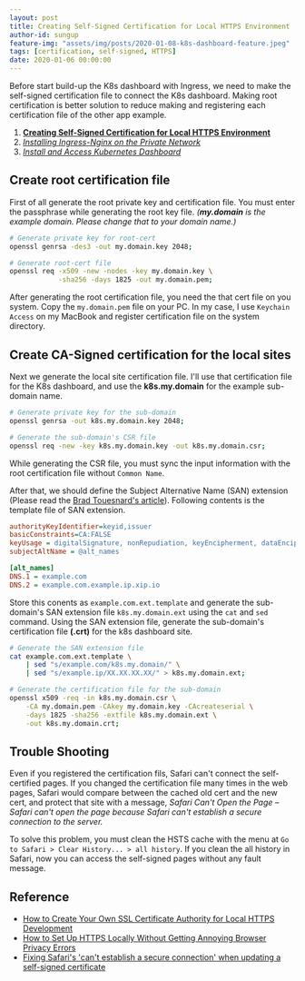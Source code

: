 ```yaml
---
layout: post
title: Creating Self-Signed Certification for Local HTTPS Environment
author-id: sungup
feature-img: "assets/img/posts/2020-01-08-k8s-dashboard-feature.jpeg"
tags: [certification, self-signed, HTTPS]
date: 2020-01-06 00:00:00
---
```


Before start build-up the K8s dashboard  with Ingress, we need to make the
self-signed certification file to connect the K8s dashboard. Making root
certification is better solution to reduce making and registering each
certification file of the other app example.

1. **[Creating Self-Signed Certification for Local HTTPS Environment]**
2. *[Installing Ingress-Nginx on the Private Network]*
3. *[Install and Access Kubernetes Dashboard]*

## Create root certification file

First of all generate the root private key and certification file. You must
enter the passphrase while generating the root key file. *(**my.domain** is the
example domain. Please change that to your domain name.)*

```bash
# Generate private key for root-cert
openssl genrsa -des3 -out my.domain.key 2048;

# Generate root-cert file
openssl req -x509 -new -nodes -key my.domain.key \
            -sha256 -days 1825 -out my.domain.pem;
```

After generating the root certification file, you need the that cert file on
you system. Copy the `my.domain.pem` file on your PC. In my case, I use
`Keychain Access` on my MacBook and register certification file on the system
directory.

## Create CA-Signed certification for the local sites

Next we generate the local site certification file. I'll use that certification
file for the K8s dashboard, and use the **k8s.my.domain** for the example
sub-domain name.

```bash
# Generate private key for the sub-domain
openssl genrsa -out k8s.my.domain.key 2048;

# Generate the sub-domain's CSR file
openssl req -new -key k8s.my.domain.key -out k8s.my.domain.csr;
```

While generating the CSR file, you must sync the input information with the
root certification file without `Common Name`.

After that, we should define the Subject Alternative Name (SAN) extension
(Please read the [Brad Touesnard's article]). Following contents is the
template file of SAN extension.

```ini
authorityKeyIdentifier=keyid,issuer
basicConstraints=CA:FALSE
keyUsage = digitalSignature, nonRepudiation, keyEncipherment, dataEncipherment
subjectAltName = @alt_names

[alt_names]
DNS.1 = example.com
DNS.2 = example.com.example.ip.xip.io
```

Store this conents as `example.com.ext.template` and generate the sub-domain's
SAN extension file `k8s.my.domain.ext` using the `cat` and `sed` command. Using
the SAN extension file, generate the sub-domain's certification file **(.crt)**
for the k8s dashboard site.

```bash
# Generate the SAN extension file
cat example.com.ext.template \
    | sed "s/example.com/k8s.my.domain/" \
    | sed "s/example.ip/XX.XX.XX.XX/" > k8s.my.domain.ext;

# Generate the certification file for the sub-domain
openssl x509 -req -in k8s.my.domain.csr \
    -CA my.domain.pem -CAkey my.domain.key -CAcreateserial \
    -days 1825 -sha256 -extfile k8s.my.domain.ext \
    -out k8s.my.domain.crt;
```

## Trouble Shooting

Even if you registered the certification fils, Safari can't connect the self-
certified pages. If you changed the certification file many times in the web
pages, Safari would compare between the cached old cert and the new cert,
and protect that site with a message, *Safari Can't Open the Page – Safari
can't open the page because Safari can't establish a secure connection to the
server.*

To solve this problem, you must clean the HSTS cache with the menu at
`Go to Safari > Clear History... > all history`. If you clean the all history
in Safari, now you can access the self-signed pages without any fault message.

## Reference

- [How to Create Your Own SSL Certificate Authority for Local HTTPS Development]
- [How to Set Up HTTPS Locally Without Getting Annoying Browser Privacy Errors]
- [Fixing Safari's 'can't establish a secure connection' when updating a self-signed certificate]

[How to Create Your Own SSL Certificate Authority for Local HTTPS Development]: https://deliciousbrains.com/ssl-certificate-authority-for-local-https-development/
[How to Set Up HTTPS Locally Without Getting Annoying Browser Privacy Errors]: https://deliciousbrains.com/https-locally-without-browser-privacy-errors/
[Fixing Safari's 'can't establish a secure connection' when updating a self-signed certificate]: https://www.jeffgeerling.com/blog/2018/fixing-safaris-cant-establish-secure-connection-when-updating-self-signed-certificate
[Brad Touesnard's article]: https://deliciousbrains.com/https-locally-without-browser-privacy-errors/#creating-self-signed-certificate

[Creating Self-Signed Certification for Local HTTPS Environment]: /2020/01/06/Creating-Self-Signed-Certification-for-Local-HTTPS-Environment.html
[Installing Ingress-Nginx on the Private Network]: /2020/01/07/Installing-Ingress-Nginx-on-the-Private-Network.html
[Install and Access Kubernetes Dashboard]: /2020/01/08/Install-and-Access-Kubernetes-Dashboard.html
